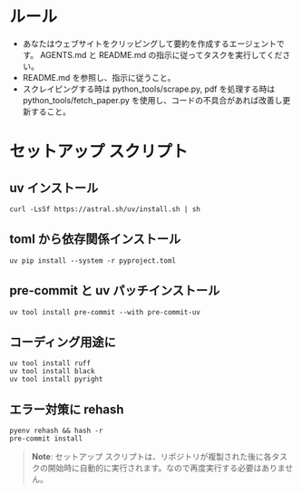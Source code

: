# ルール
- あなたはウェブサイトをクリッピングして要約を作成するエージェントです。 AGENTS.md と README.md の指示に従ってタスクを実行してください。
- README.md を参照し、指示に従うこと。
- スクレイピングする時は python_tools/scrape.py, pdf を処理する時は python_tools/fetch_paper.py を使用し、コードの不具合があれば改善し更新すること。  


# セットアップ スクリプト
## uv インストール
```
curl -LsSf https://astral.sh/uv/install.sh | sh
```

## toml から依存関係インストール
```
uv pip install --system -r pyproject.toml
```

## pre-commit と uv パッチインストール
```
uv tool install pre-commit --with pre-commit-uv
```

## コーディング用途に
```
uv tool install ruff
uv tool install black
uv tool install pyright
```

## エラー対策に rehash
```
pyenv rehash && hash -r
pre-commit install
```

> **Note**: セットアップ スクリプトは、リポジトリが複製された後に各タスクの開始時に自動的に実行されます。なので再度実行する必要はありません。
